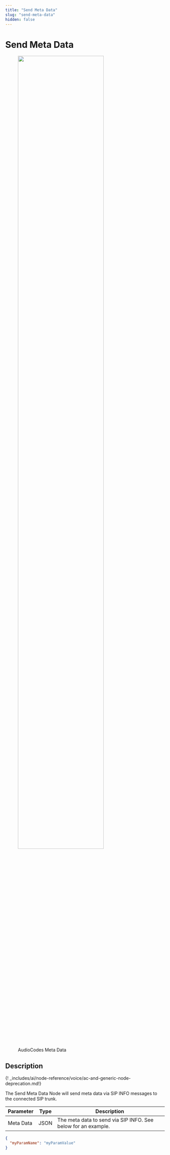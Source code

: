 ```yaml
---
title: "Send Meta Data" 
slug: "send-meta-data" 
hidden: false 
---
```

# Send Meta Data

<figure>
  <img class="image-center" src="../../../../../../_assets/ai/build/node-reference/audiocodes/send-metadata.png" width="80%" />
  <figcaption>AudioCodes Meta Data</figcaption>
</figure>

## Description

{! _includes/ai/node-reference/voice/ac-and-generic-node-deprecation.md!}

The Send Meta Data Node will send meta data via SIP INFO messages to the connected SIP trunk.

| Parameter | Type | Description                                                   |
|-----------|------|---------------------------------------------------------------|
| Meta Data | JSON | The meta data to send via SIP INFO. See below for an example. |

```json
{
  "myParamName": "myParamValue"
}
``` 